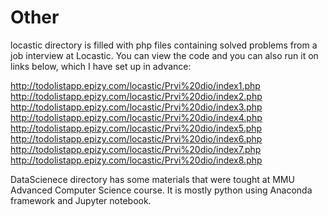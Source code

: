 # Other

locastic directory is filled with php files containing solved problems from a job interview at Locastic. 
You can view the code and you can also run it on links below, which I have set up in advance:

 http://todolistapp.epizy.com/locastic/Prvi%20dio/index1.php
 http://todolistapp.epizy.com/locastic/Prvi%20dio/index2.php
 http://todolistapp.epizy.com/locastic/Prvi%20dio/index3.php
 http://todolistapp.epizy.com/locastic/Prvi%20dio/index4.php
 http://todolistapp.epizy.com/locastic/Prvi%20dio/index5.php
 http://todolistapp.epizy.com/locastic/Prvi%20dio/index6.php
 http://todolistapp.epizy.com/locastic/Prvi%20dio/index7.php
 http://todolistapp.epizy.com/locastic/Prvi%20dio/index8.php
 
 DataScienece directory has some materials that were tought at MMU Advanced Computer Science course.
 It is mostly python using Anaconda framework and Jupyter notebook.
